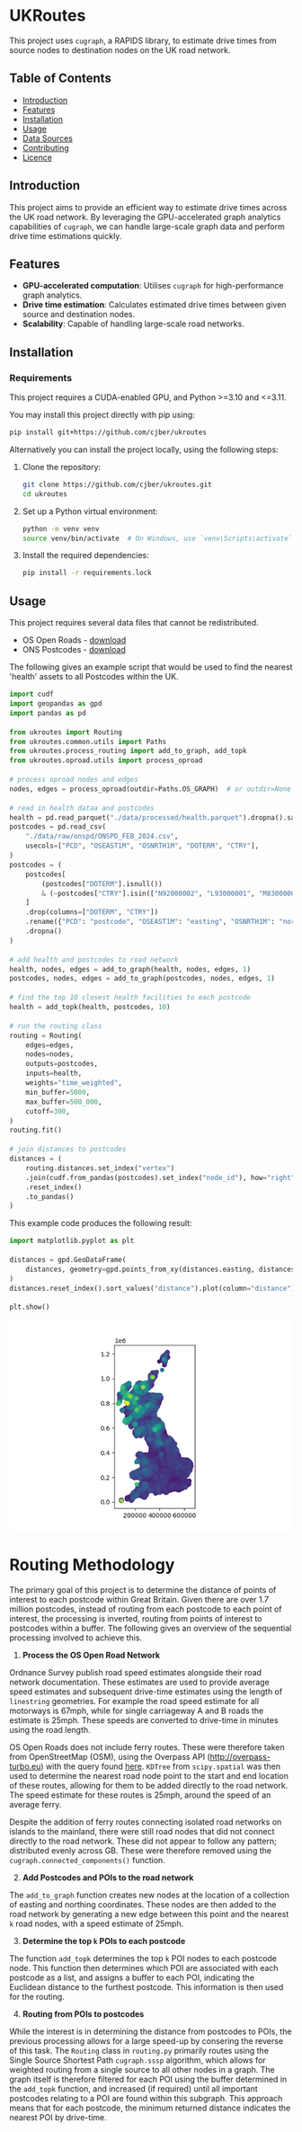 # UKRoutes

This project uses `cugraph`, a RAPIDS library, to estimate drive times from source nodes to destination nodes on the UK road network.

## Table of Contents
- [Introduction](#introduction)
- [Features](#features)
- [Installation](#installation)
- [Usage](#usage)
- [Data Sources](#data-sources)
- [Contributing](#contributing)
- [Licence](#licence)

## Introduction

This project aims to provide an efficient way to estimate drive times across the UK road network. By leveraging the GPU-accelerated graph analytics capabilities of `cugraph`, we can handle large-scale graph data and perform drive time estimations quickly.

## Features

- **GPU-accelerated computation**: Utilises `cugraph` for high-performance graph analytics.
- **Drive time estimation**: Calculates estimated drive times between given source and destination nodes.
- **Scalability**: Capable of handling large-scale road networks.

## Installation

### Requirements

This project requires a CUDA-enabled GPU, and Python >=3.10 and <=3.11.

You may install this project directly with pip using:

```bash
pip install git+https://github.com/cjber/ukroutes
```

Alternatively you can install the project locally, using the following steps:

1. Clone the repository:
    ```bash
    git clone https://github.com/cjber/ukroutes.git
    cd ukroutes
    ```

2. Set up a Python virtual environment:
    ```bash
    python -m venv venv
    source venv/bin/activate  # On Windows, use `venv\Scripts\activate`
    ```

3. Install the required dependencies:
    ```bash
    pip install -r requirements.lock
    ```

## Usage

This project requires several data files that cannot be redistributed.

* OS Open Roads - [download](https://www.ordnancesurvey.co.uk/products/os-open-roads)
* ONS Postcodes - [download](https://geoportal.statistics.gov.uk/search?q=PRD_ONSPD&sort=Date%20Created%7Ccreated%7Cdesc)

The following gives an example script that would be used to find the nearest 'health' assets to all Postcodes within the UK.

```python
import cudf
import geopandas as gpd
import pandas as pd

from ukroutes import Routing
from ukroutes.common.utils import Paths
from ukroutes.process_routing import add_to_graph, add_topk
from ukroutes.oproad.utils import process_oproad

# process oproad nodes and edges
nodes, edges = process_oproad(outdir=Paths.OS_GRAPH)  # or outdir=None

# read in health dataa and postcodes
health = pd.read_parquet("./data/processed/health.parquet").dropna().sample(1000)
postcodes = pd.read_csv(
    "./data/raw/onspd/ONSPD_FEB_2024.csv",
    usecols=["PCD", "OSEAST1M", "OSNRTH1M", "DOTERM", "CTRY"],
)
postcodes = (
    postcodes[
        (postcodes["DOTERM"].isnull())
        & (~postcodes["CTRY"].isin(["N92000002", "L93000001", "M83000003"]))
    ]
    .drop(columns=["DOTERM", "CTRY"])
    .rename({"PCD": "postcode", "OSEAST1M": "easting", "OSNRTH1M": "northing"}, axis=1)
    .dropna()
)

# add health and postcodes to road network
health, nodes, edges = add_to_graph(health, nodes, edges, 1)
postcodes, nodes, edges = add_to_graph(postcodes, nodes, edges, 1)

# find the top 10 closest health facilities to each postcode
health = add_topk(health, postcodes, 10)

# run the routing class
routing = Routing(
    edges=edges,
    nodes=nodes,
    outputs=postcodes,
    inputs=health,
    weights="time_weighted",
    min_buffer=5000,
    max_buffer=500_000,
    cutoff=300,
)
routing.fit()

# join distances to postcodes
distances = (
    routing.distances.set_index("vertex")
    .join(cudf.from_pandas(postcodes).set_index("node_id"), how="right")
    .reset_index()
    .to_pandas()
)
```

This example code produces the following result:

```python
import matplotlib.pyplot as plt

distances = gpd.GeoDataFrame(
    distances, geometry=gpd.points_from_xy(distances.easting, distances.northing)
)
distances.reset_index().sort_values("distance").plot(column="distance")

plt.show()
```

![](./figs/health_example.png)

# Routing Methodology

The primary goal of this project is to determine the distance of points of interest to each postcode within Great Britain. Given there are over 1.7 million postcodes, instead of routing from each postcode to each point of interest, the processing is inverted, routing from points of interest to postcodes within a buffer. The following gives an overview of the sequential processing involved to achieve this.

1. **Process the OS Open Road Network**

Ordnance Survey publish road speed estimates alongside their road network documentation. These estimates are used to provide average speed estimates and subsequent drive-time estimates using the length of `linestring` geometries. For example the road speed estimate for all motorways is 67mph, while for single carriageway A and B roads the estimate is 25mph. These speeds are converted to drive-time in minutes using the road length.

OS Open Roads does not include ferry routes. These were therefore taken from OpenStreetMap (OSM), using the Overpass API (http://overpass-turbo.eu) with the query found [here](http://overpass-turbo.eu/?q=LyoKVGhpcyBoYcSGYmVlbiBnxI1lcmF0ZWQgYnkgdGhlIG92xJJwxIlzLXR1cmJvIHdpemFyZC7EgsSdxJ9yaWdpbmFsIHNlxLBjaMSsxIk6CsOiwoDCnHJvdcSVPWbEknJ5xYjCnQoqLwpbxYx0Ompzb25dW3RpbWXFmzoyNV07Ci8vxI_ElMSdciByZXN1bHRzCigKICDFryBxdcSSxJrEo3J0IGZvcjogxYjFisWbZcWPxZHFk8KAxZXGgG5vZGVbIsWLxY1lIj0ixZByxZIiXSh7e2LEqnh9fSnFrcaAd2F5xp_GocSVxqTGpsaWxqrGrMauxrDGssa0xb_FtWVsxJRpxaDGusaTxr3Gp8apxqvGrcavb8axxrPFrceFxoJwxLduxorFtsW4xbrFvMWbxJjGnHnFrT7Frcejc2vHiMaDdDs&c=BH1aTWQmgG). `KDTree` from `scipy.spatial` was then used to determine the nearest road node point to the start and end location of these routes, allowing for them to be added directly to the road network. The speed estimate for these routes is 25mph, around the speed of an average ferry.

Despite the addition of ferry routes connecting isolated road networks on islands to the mainland, there were still road nodes that did not connect directly to the road network. These did not appear to follow any pattern; distributed evenly across GB. These were therefore removed using the `cugraph.connected_components()` function.

2. **Add Postcodes and POIs to the road network**

The `add_to_graph` function creates new nodes at the location of a collection of easting and northing coordinates. These nodes are then added to the road network by generating a new edge between this point and the nearest `k` road nodes, with a speed estimate of 25mph.

3. **Determine the top `k` POIs to each postcode**

The function `add_topk` determines the top `k` POI nodes to each postcode node. This function then determines which POI are associated with each postcode as a list, and assigns a buffer to each POI, indicating the Euclidean distance to the furthest postcode. This information is then used for the routing.

4. **Routing from POIs to postcodes**

While the interest is in determining the distance from postcodes to POIs, the previous processing allows for a large speed-up by consering the reverse of this task. The `Routing` class in `routing.py` primarily routes using the Single Source Shortest Path `cugraph.sssp` algorithm, which allows for weighted routing from a single source to all other nodes in a graph. The graph itself is therefore filtered for each POI using the buffer determined in the `add_topk` function, and increased (if required) until all important postcodes relating to a POI are found within this subgraph. This approach means that for each postcode, the minimum returned distance indicates the nearest POI by drive-time.
